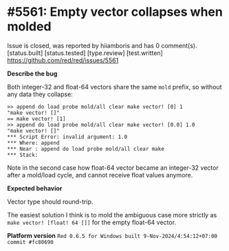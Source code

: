 
#5561: Empty vector collapses when molded
================================================================================
Issue is closed, was reported by hiiamboris and has 0 comment(s).
[status.built] [status.tested] [type.review] [test.written]
<https://github.com/red/red/issues/5561>

**Describe the bug**

Both integer-32 and float-64 vectors share the same `mold` prefix, so without any data they collapse:
```
>> append do load probe mold/all clear make vector! [0] 1
"make vector! []"
== make vector! [1]
>> append do load probe mold/all clear make vector! [0.0] 1.0
"make vector! []"
*** Script Error: invalid argument: 1.0
*** Where: append
*** Near : append do load probe mold/all clear make 
*** Stack:  
```
Note in the second case how float-64 vector became an integer-32 vector after a mold/load cycle, and cannot receive float values anymore.

**Expected behavior**

Vector type should round-trip.

The easiest solution I think is to mold the ambiguous case more strictly as `make vector! [float! 64 []]` for the empty float-64 vector.

**Platform version**
`Red 0.6.5 for Windows built 9-Nov-2024/4:54:12+07:00  commit #fc80690`



